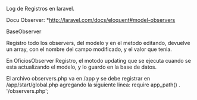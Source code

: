 Log de Registros en laravel.

Docu Observer:
	*http://laravel.com/docs/eloquent#model-observers

BaseObserver

Registro todo los observers, del modelo y en el metodo editando, devuelve un array, con el nombre del campo modificado, y el valor que tenia.

En OficiosObserver Registro, el motodo updating que se ejecuta cuando se esta actualizando el modelo, y lo guardo en la base de datos.

El archivo observers.php va en /app y se debe registrar en /app/start/global.php agregando la siguiente linea:
	require app_path() . '/observers.php';
